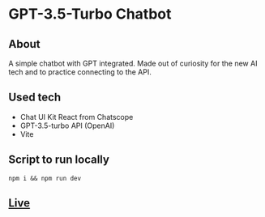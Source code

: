# GPT-3.5-Turbo Chatbot

## About

A simple chatbot with GPT integrated. Made out of curiosity for the new AI tech and to practice connecting to the API.

## Used tech

- Chat UI Kit React from Chatscope
- GPT-3.5-turbo API (OpenAI)
- Vite

## Script to run locally

`npm i && npm run dev`

## [Live](https://gpt-demo-edb.netlify.app/)
